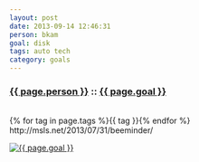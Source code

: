 ```yaml
---
layout: post
date: 2013-09-14 12:46:31
person: bkam
goal: disk
tags: auto tech
category: goals
---
```


<h3 class="graph-align goal-title">
    <a href="https://www.beeminder.com/bkam/goals/">{{ page.person }}</a>
    ::
    <a href="https://www.beeminder.com/bkam/goals/disk">{{ page.goal }}</a>
</h3>

<br />
<span class="muted graph-align goal-text goal-tags">
        {% for tag in page.tags %}<span>{{ tag }}</span>{% endfor %}
</span>

<br />
<div class="graph-align goal-text goal-description">
      <a>http://msls.net/2013/07/31/beeminder/</a>
</div>

[![{{ page.goal }}](https://www.beeminder.com/bkam/goals/disk/graph)](https://www.beeminder.com/bkam/goals/disk)

